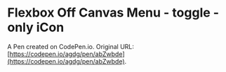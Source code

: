 # Flexbox Off Canvas Menu - toggle - only iCon

A Pen created on CodePen.io. Original URL: [https://codepen.io/agdg/pen/abZwbde](https://codepen.io/agdg/pen/abZwbde).
